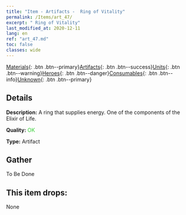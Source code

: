 ```yaml
---
title: "Item - Artifacts -  Ring of Vitality"
permalink: /Items/art_47/
excerpt: " Ring of Vitality"
last_modified_at: 2020-12-11
lang: en
ref: "art_47.md"
toc: false
classes: wide
---
```

 [Materials](/Items/){: .btn .btn--primary}[Artifacts](/Items/Artifacts/){: .btn .btn--success}[Units](/Items/Units/){: .btn .btn--warning}[Heroes](/Items/Heroes/){: .btn .btn--danger}[Consumables](/Items/Consumables/){: .btn .btn--info}[Unknown](/Items/Unknown/){: .btn .btn--primary}

## Details
 **Description:** A ring that supplies energy. One of the components of the Elixir of Life.

 **Quality:** <span style="color: #32CD32">OK</span>

 **Type:** Artifact

## Gather

  To Be Done

## This item drops:

  None

